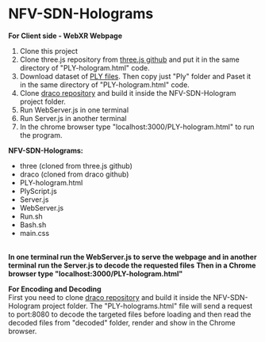 # NFV-SDN-Holograms

**For Client side - WebXR Webpage**<br />
1) Clone this project
2) Clone three.js repository from [three.js github](https://github.com/mrdoob/three.js/) and put it in the same directory of "PLY-hologram.html" code.
3) Download dataset of [PLY files](http://plenodb.jpeg.org/pc/8ilabs/). Then copy just "Ply" folder and Paset it in the same directory of "PLY-hologram.html" code.
4) Clone [draco repository](https://github.com/google/draco) and build it inside the NFV-SDN-Hologram project folder.
5) Run WebServer.js in one terminal
6) Run Server.js in another terminal
7) In the chrome browser type "localhost:3000/PLY-hologram.html" to run the program.

**NFV-SDN-Holograms:**
* three (cloned from three.js github)<br />
* draco (cloned from draco github)<br />
* PLY-hologram.html<br />
* PlyScript.js<br />
* Server.js<br />
* WebServer.js<br />
* Run.sh<br />
* Bash.sh<br />
* main.css<br /><br />

**In one terminal run the WebServer.js to serve the webpage and in another terminal run the Server.js to decode the requested files**
**Then in a Chrome browser type "localhost:3000/PLY-hologram.html"**

**For Encoding and Decoding**<br />
First you need to clone [draco repository](https://github.com/google/draco) and build it inside the NFV-SDN-Hologram project folder.
The "PLY-holograms.html" file will send a request to port:8080 to decode the targeted files before loading and then read the decoded files from "decoded" folder, 
render and show in the Chrome browser.

